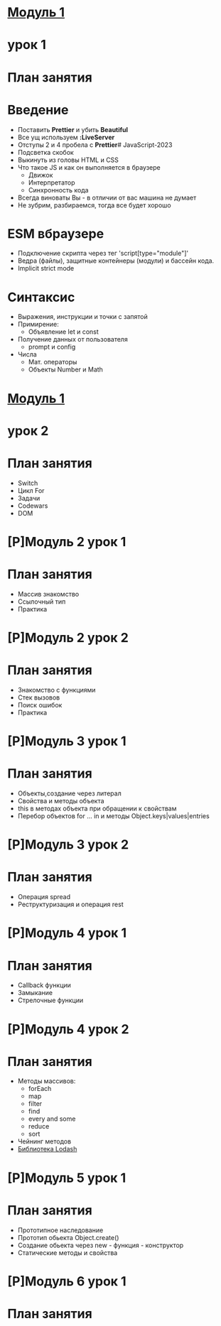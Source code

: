 # [Модуль 1](https://github.com/ielkina/js2023/tree/main/js/mod1)
# урок 1 
# План занятия

# Введение

- Поставить **Prettier** и убить **Beautiful**
- Все ущ используем **:LiveServer**
- Отступы 2 и 4 пробела с **Prettier**# JavaScript-2023
- Подсветка скобок
- Выкинуть из головы HTML и CSS
- Что такое JS и как он выполняется в браузере
  - Движок
  - Интерпретатор
  - Синхронность кода
- Всегда виноваты Вы - в отличии от вас машина не думает
- Не зубрим, разбираемся, тогда все будет хорошо

# ESM вбраузере

- Подключение скрипта через тег 'script[type="module"]'
- Ведра (файлы), защитные контейнеры (модули) и бассейн кода.
- Implicit strict mode

# Синтаксис

- Выражения, инструкции и точки с запятой
- Примирение:
  - Объявление let и const
- Получение данных от пользователя
  - prompt и config
- Числа
  - Мат. операторы
  - Объекты Number и Math

# [Модуль 1](https://github.com/ielkina/js2023/tree/main/js/mod1)
# урок 2 
# План занятия

- Switch
- Цикл For
- Задачи
- Codewars
- DOM

# [P]Модуль 2 урок 1 
# План занятия

- Массив знакомство
- Ссылочный тип
- Практика


# [P]Модуль 2 урок 2 
# План занятия

- Знакомство с функциями
- Стек вызовов
- Поиск ошибок
- Практика


# [P]Модуль 3 урок 1 
# План занятия

- Объекты,создание через литерал
- Свойства и методы объекта
- this в методах объекта при обращении к свойствам
- Перебор объектов for ... in и методы Object.keys|values|entries

# [P]Модуль 3 урок 2 
# План занятия

- Операция spread
- Реструктуризация и операция rest

# [P]Модуль 4 урок 1 
# План занятия

- Callback функции
- Замыкание
- Стрелочные функции

# [P]Модуль 4 урок 2 
# План занятия

- Методы массивов:
  - forEach
  - map
  - filter
  - find
  - every and  some 
  - reduce
  - sort
- Чейнинг методов
- [Библиотека Lodash](https://lodash.com/docs/4.17.15)

# [P]Модуль 5 урок 1  
# План занятия

- Прототипное наследование
- Прототип обьекта Object.create()
- Создание обьекта через new - функция - конструктор
- Статические методы и свойства


# [P]Модуль 6 урок 1 
# План занятия




